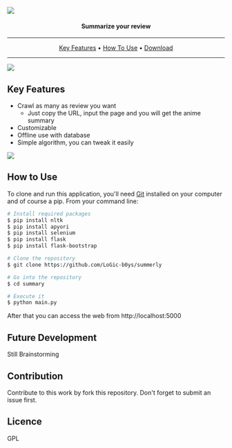 ![](https://i.ibb.co/7KtDyPZ/logo.png)
#### <p align="center">**Summarize your review**</p>
---
<p align="center">
  <a href="#key-features">Key Features</a> •
  <a href="#how-to-use">How To Use</a> •
  <a href="#future-development">Download</a>
</p>

---
![](https://i.ibb.co/4NC3r5F/ex.png)

## Key Features

* Crawl as many as review you want
  - Just copy the URL, input the page and you will get the anime summary
* Customizable
* Offline use with database
* Simple algorithm, you can tweak it easily

![](https://i.ibb.co/XF3hJjS/Screenshot-2019-06-03-12-03-11.png)

## How to Use

To clone and run this application, you'll need [Git](https://git-scm.com) installed on your computer and of course a pip. From your command line:

```bash
# Install required packages
$ pip install nltk
$ pip install apyori
$ pip install selenium
$ pip install flask
$ pip install flask-bootstrap

# Clone the repository
$ git clone https://github.com/LoGic-b0ys/summerly

# Go into the repository
$ cd summary

# Execute it
$ python main.py
```

After that you can access the web from http://localhost:5000

## Future Development

Still Brainstorming

## Contribution

Contribute to this work by fork this repository. Don't forget to submit an issue first.

## Licence

GPL